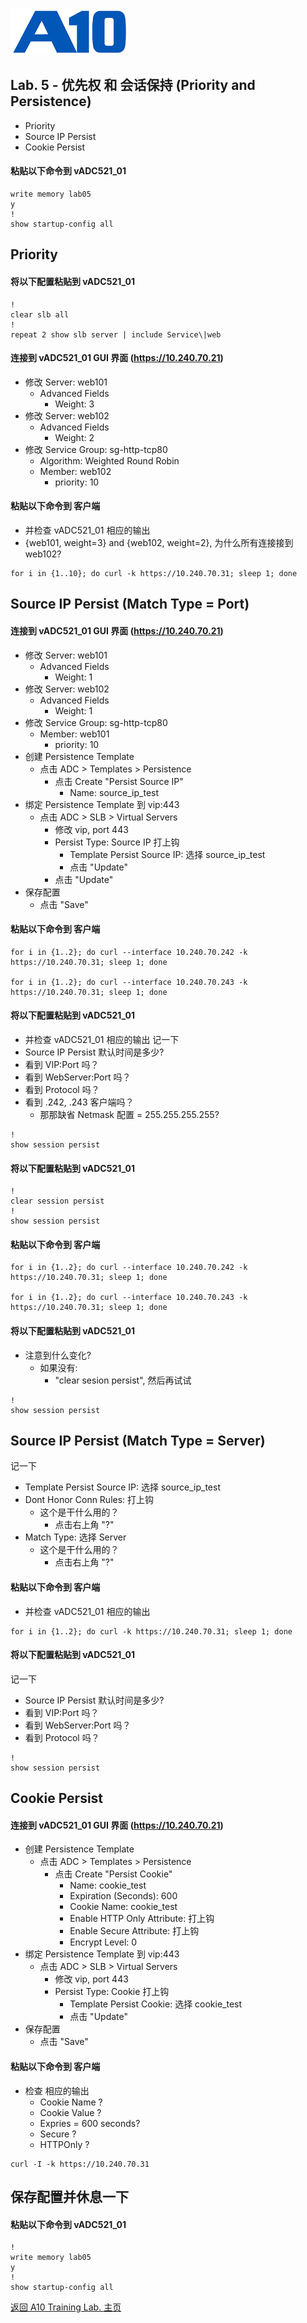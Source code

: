 ![](/Images/A10-NewLogos-Blue-NoReg-RGB-50.png)

## Lab. 5 - 优先权 和 会话保持 (Priority and Persistence)
  + Priority
  + Source IP Persist
  + Cookie Persist

#### 粘贴以下命令到 vADC521_01
```
write memory lab05
y
!
show startup-config all

```

## Priority
#### 将以下配置粘贴到 vADC521_01
```
!
clear slb all
!
repeat 2 show slb server | include Service\|web

```

#### 连接到 vADC521_01 GUI 界面 (https://10.240.70.21)
  + 修改 Server: web101
    + Advanced Fields
      + Weight: 3
  + 修改 Server: web102
    + Advanced Fields
      + Weight: 2
  + 修改 Service Group: sg-http-tcp80
    + Algorithm: Weighted Round Robin
    + Member: web102
      + priority: 10

#### 粘贴以下命令到 客户端
  + 并检查 vADC521_01 相应的输出
  + {web101, weight=3} and {web102, weight=2}, 为什么所有连接接到 web102?
```
for i in {1..10}; do curl -k https://10.240.70.31; sleep 1; done

```

## Source IP Persist (Match Type = Port)
#### 连接到 vADC521_01 GUI 界面 (https://10.240.70.21)
  + 修改 Server: web101
    + Advanced Fields
      + Weight: 1
  + 修改 Server: web102
    + Advanced Fields
      + Weight: 1
  + 修改 Service Group: sg-http-tcp80
    + Member: web101
      + priority: 10
  + 创建 Persistence Template
    + 点击 ADC > Templates > Persistence
      + 点击 Create "Persist Source IP"
        + Name: source_ip_test
  + 绑定 Persistence Template 到 vip:443
    + 点击 ADC > SLB > Virtual Servers
      + 修改 vip, port 443
      + Persist Type: Source IP 打上钩
        + Template Persist Source IP: 选择 source_ip_test
        + 点击 "Update"
      + 点击 "Update"  
  + 保存配置
    + 点击 "Save"  

#### 粘贴以下命令到 客户端
```
for i in {1..2}; do curl --interface 10.240.70.242 -k https://10.240.70.31; sleep 1; done

for i in {1..2}; do curl --interface 10.240.70.243 -k https://10.240.70.31; sleep 1; done

```

#### 将以下配置粘贴到 vADC521_01
  + 并检查 vADC521_01 相应的输出
记一下
  + Source IP Persist 默认时间是多少?
  + 看到 VIP:Port 吗？
  + 看到 WebServer:Port 吗？
  + 看到 Protocol 吗？
  + 看到 .242, .243 客户端吗？
    + 那那缺省 Netmask 配置 = 255.255.255.255?

```
!
show session persist

```

#### 将以下配置粘贴到 vADC521_01
```
!
clear session persist
!
show session persist

```

#### 粘贴以下命令到 客户端
```
for i in {1..2}; do curl --interface 10.240.70.242 -k https://10.240.70.31; sleep 1; done

for i in {1..2}; do curl --interface 10.240.70.243 -k https://10.240.70.31; sleep 1; done

```

#### 将以下配置粘贴到 vADC521_01
+ 注意到什么变化?
  + 如果没有:
    + "clear sesion persist", 然后再试试
```
!
show session persist

```

## Source IP Persist (Match Type = Server)
记一下
+ Template Persist Source IP: 选择 source_ip_test
+ Dont Honor Conn Rules: 打上钩
  + 这个是干什么用的？
    + 点击右上角 "?"
+ Match Type: 选择 Server
  + 这个是干什么用的？
    + 点击右上角 "?"
#### 粘贴以下命令到 客户端
  + 并检查 vADC521_01 相应的输出
```
for i in {1..2}; do curl -k https://10.240.70.31; sleep 1; done

```

#### 将以下配置粘贴到 vADC521_01
记一下
  + Source IP Persist 默认时间是多少?
  + 看到 VIP:Port 吗？
  + 看到 WebServer:Port 吗？
  + 看到 Protocol 吗？
```
!
show session persist

```


## Cookie Persist
#### 连接到 vADC521_01 GUI 界面 (https://10.240.70.21)
  + 创建 Persistence Template
    + 点击 ADC > Templates > Persistence
      + 点击 Create "Persist Cookie"
        + Name: cookie_test
        + Expiration (Seconds): 600
        + Cookie Name: cookie_test
        + Enable HTTP Only Attribute: 打上钩
        + Enable Secure Attribute: 打上钩
        + Encrypt Level: 0
  + 绑定 Persistence Template 到 vip:443
    + 点击 ADC > SLB > Virtual Servers
      + 修改 vip, port 443
      + Persist Type: Cookie 打上钩
        + Template Persist Cookie: 选择 cookie_test
        + 点击 "Update"
  + 保存配置
    + 点击 "Save"  

#### 粘贴以下命令到 客户端
  + 检查 相应的输出
    + Cookie Name ?
    + Cookie Value ?
    + Expries = 600 seconds?
    + Secure ?
    + HTTPOnly ?
```
curl -I -k https://10.240.70.31

```


## 保存配置并休息一下
#### 粘贴以下命令到 vADC521_01
```
!
write memory lab05
y
!
show startup-config all

```

[返回 A10 Training Lab. 主页](https://github.com/borissiu/A10_Training_Lab)